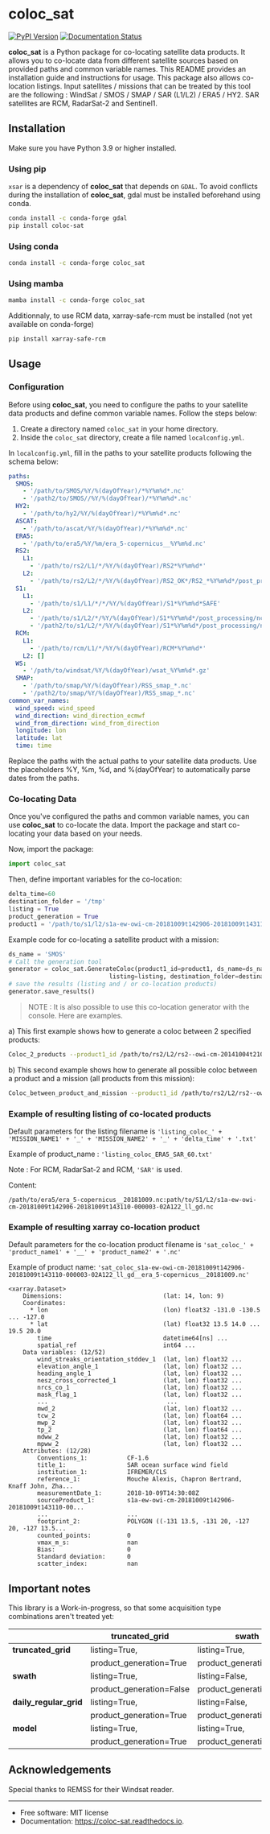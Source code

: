 
# coloc_sat



[![PyPI Version](https://img.shields.io/pypi/v/coloc_sat.svg)](https://pypi.python.org/pypi/coloc_sat)
[![Documentation Status](https://readthedocs.org/projects/coloc-sat/badge/?version=latest)](https://coloc-sat.readthedocs.io/en/latest/?version=latest)




**coloc_sat** is a Python package for co-locating satellite data products. It allows you to co-locate data from different satellite sources based on provided paths and common variable names. This README provides an installation guide and instructions for usage.
This package also allows co-location listings.
Input satellites / missions that can be treated by this tool are the following : WindSat / SMOS / SMAP / SAR (L1/L2) / ERA5 / HY2. 
SAR satellites are RCM, RadarSat-2 and Sentinel1.

## Installation

Make sure you have Python 3.9 or higher installed.

### Using pip

`xsar` is a dependency of **coloc_sat** that depends on `GDAL`. 
To avoid conflicts during the installation of **coloc_sat**, gdal must be installed beforehand using conda.

```bash
conda install -c conda-forge gdal
pip install coloc-sat
```

### Using conda

```bash
conda install -c conda-forge coloc_sat
```

### Using mamba

```bash
mamba install -c conda-forge coloc_sat
```

Additionnaly, to use RCM data, xarray-safe-rcm must be installed (not yet available on conda-forge)
```bash
pip install xarray-safe-rcm
```

## Usage

### Configuration

Before using **coloc_sat**, you need to configure the paths to your satellite data products and define common variable names. Follow the steps below:

1. Create a directory named `coloc_sat` in your home directory.
2. Inside the `coloc_sat` directory, create a file named `localconfig.yml`.

In `localconfig.yml`, fill in the paths to your satellite products following the schema below:

```yaml
paths:
  SMOS:
    - '/path/to/SMOS/%Y/%(dayOfYear)/*%Y%m%d*.nc'
    - '/path2/to/SMOS//%Y/%(dayOfYear)/*%Y%m%d*.nc'
  HY2:
    - '/path/to/hy2/%Y/%(dayOfYear)/*%Y%m%d*.nc'
  ASCAT:
    - '/path/to/ascat/%Y/%(dayOfYear)/*%Y%m%d*.nc'
  ERA5:
    - '/path/to/era5/%Y/%m/era_5-copernicus__%Y%m%d.nc'
  RS2:
    L1:
      - '/path/to/rs2/L1/*/%Y/%(dayOfYear)/RS2*%Y%m%d*'
    L2:
      - '/path/to/rs2/L2/*/%Y/%(dayOfYear)/RS2_OK*/RS2_*%Y%m%d*/post_processing/nclight_L2M/rs2*owi*%Y%m%d*0003*_ll_gd.nc'
  S1:
    L1:
      - '/path/to/s1/L1/*/*/%Y/%(dayOfYear)/S1*%Y%m%d*SAFE'
    L2:
      - '/path/to/s1/L2/*/%Y/%(dayOfYear)/S1*%Y%m%d*/post_processing/nclight_L2M/s1*owi*%Y%m%d*000003*_ll_gd.nc'
      - '/path2/to/s1/L2/*/%Y/%(dayOfYear)/S1*%Y%m%d*/post_processing/nclight_L2M/s1*owi*%Y%m%d*0003*_ll_gd.nc'
  RCM:
    L1:
      - '/path/to/rcm/L1/*/%Y/%(dayOfYear)/RCM*%Y%m%d*'
    L2: []
  WS:
    - '/path/to/windsat/%Y/%(dayOfYear)/wsat_%Y%m%d*.gz'
  SMAP:
    - '/path/to/smap/%Y/%(dayOfYear)/RSS_smap_*.nc'
    - '/path2/to/smap/%Y/%(dayOfYear)/RSS_smap_*.nc'
common_var_names:
  wind_speed: wind_speed
  wind_direction: wind_direction_ecmwf
  wind_from_direction: wind_from_direction
  longitude: lon
  latitude: lat
  time: time
```

Replace the paths with the actual paths to your satellite data products. Use the placeholders %Y, %m, %d, and %(dayOfYear) to automatically parse dates from the paths.

### Co-locating Data

Once you've configured the paths and common variable names, you can use **coloc_sat** to co-locate the data. Import the package and start co-locating your data based on your needs.

Now, import the package:

```python
import coloc_sat
```
       
Then, define important variables for the co-location:

```python
delta_time=60
destination_folder = '/tmp'
listing = True
product_generation = True
product1 = '/path/to/s1/l2/s1a-ew-owi-cm-20181009t142906-20181009t143110-000003-02A122_ll_gd.nc'
```

Example code for co-locating a satellite product with a mission:
        
```python
ds_name = 'SMOS'
# Call the generation tool
generator = coloc_sat.GenerateColoc(product1_id=product1, ds_name=ds_namedelta_time=delta_time, product_generation=product_generation, 
                            listing=listing, destination_folder=destination_folder)
# save the results (listing and / or co-location products)
generator.save_results()
```

> NOTE : It is also possible to use this co-location generator with the console. Here are examples.

a) This first example shows how to generate a coloc between 2 specified products:

```bash
Coloc_2_products --product1_id /path/to/rs2/L2/rs2--owi-cm-20141004t210600-20141004t210715-00003-BDBE0_ll_gd.nc --product2_id path/to/s1/L2/s1a-iw-owi-cm-20141004t211657-20141004t211829-000003-002FF5_ll_gd.nc --listing --product_generation
```


b) This second example shows how to generate all possible coloc between a product and a mission (all products from this mission):
        
```bash
Coloc_between_product_and_mission --product1_id /path/to/rs2/L2/rs2--owi-cm-20141004t210600-20141004t210715-00003-BDBE0_ll_gd.nc --mission_name S1 --listing --product_generation
```

### Example of resulting listing of co-located products

Default parameters for the listing filename is `'listing_coloc_' + 'MISSION_NAME1' + '_' + 'MISSION_NAME2' + '_' + 'delta_time' + '.txt'`

Example of product_name : `'listing_coloc_ERA5_SAR_60.txt'`

Note : For RCM, RadarSat-2 and RCM, `'SAR'` is used.

Content:

```
/path/to/era5/era_5-copernicus__20181009.nc:path/to/S1/L2/s1a-ew-owi-cm-20181009t142906-20181009t143110-000003-02A122_ll_gd.nc
```

### Example of resulting xarray co-location product

Default parameters for the co-location product filename is `'sat_coloc_' + 'product_name1' + '__' + 'product_name2' + '.nc'`

Example of product name: `'sat_coloc_s1a-ew-owi-cm-20181009t142906-20181009t143110-000003-02A122_ll_gd__era_5-copernicus__20181009.nc'`

```
<xarray.Dataset>
    Dimensions:                            (lat: 14, lon: 9)
    Coordinates:
      * lon                                (lon) float32 -131.0 -130.5 ... -127.0
      * lat                                (lat) float32 13.5 14.0 ... 19.5 20.0
        time                               datetime64[ns] ...
        spatial_ref                        int64 ...
    Data variables: (12/52)
        wind_streaks_orientation_stddev_1  (lat, lon) float32 ...
        elevation_angle_1                  (lat, lon) float32 ...
        heading_angle_1                    (lat, lon) float32 ...
        nesz_cross_corrected_1             (lat, lon) float32 ...
        nrcs_co_1                          (lat, lon) float32 ...
        mask_flag_1                        (lat, lon) float32 ...
        ...                                 ...
        mwd_2                              (lat, lon) float32 ...
        tcw_2                              (lat, lon) float64 ...
        mwp_2                              (lat, lon) float32 ...
        tp_2                               (lat, lon) float64 ...
        mdww_2                             (lat, lon) float32 ...
        mpww_2                             (lat, lon) float32 ...
    Attributes: (12/28)
        Conventions_1:           CF-1.6
        title_1:                 SAR ocean surface wind field
        institution_1:           IFREMER/CLS
        reference_1:             Mouche Alexis, Chapron Bertrand, Knaff John, Zha...
        measurementDate_1:       2018-10-09T14:30:08Z
        sourceProduct_1:         s1a-ew-owi-cm-20181009t142906-20181009t143110-00...
        ...                      ...
        footprint_2:             POLYGON ((-131 13.5, -131 20, -127 20, -127 13.5...
        counted_points:          0
        vmax_m_s:                nan
        Bias:                    0
        Standard deviation:      0
        scatter_index:           nan
```

## Important notes
This library is a Work-in-progress, so that some acquisition type combinations aren't treated yet:

|                         |   truncated_grid        |          swath          |  daily_regular_grid     |           model         |
|-------------------------|-------------------------|-------------------------|-------------------------|-------------------------|
| **truncated_grid**      | listing=True,           | listing=True,           | listing=True,           | listing=True,           |
|                         | product_generation=True | product_generation=False| product_generation=True | product_generation=True |
| **swath**               | listing=True,           | listing=False,          | listing=False,          | listing=True,           |
|                         | product_generation=False| product_generation=False| product_generation=False| product_generation=False|
| **daily_regular_grid**  | listing=True,           | listing=False,          | listing=False,          | listing=True,           |
|                         | product_generation=True | product_generation=False| product_generation=False| product_generation=False|
| **model**               | listing=True,           | listing=True,           | listing=True,           | listing=True,           |
|                         | product_generation=True | product_generation=False| product_generation=False| product_generation=False|


## Acknowledgements
Special thanks to REMSS for their Windsat reader.

---

* Free software: MIT license
* Documentation: https://coloc-sat.readthedocs.io.


